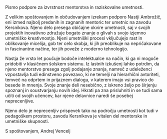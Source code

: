 Pismo podpore za izvrstnost mentorstva in raziskovalne umetnosti.

Z velikim spoštovanjem in občudovanjem izrekam podporo Nastji Ambrožič, eni izmed najbolj predanih in zagnanih mentoric ter umetnic na zavodu Kersnikova. Njeno delo presega običajne okvire umetnosti, saj v svojih projektih inovativno združuje bogato znanje o glivah s svojo izjemno umetniško kreativnostjo. Njeni umetniški procesi vključujejo rast in oblikovanje micelija, gob ter celo skobja, ki jih preoblikuje na nepričakovane in fascinantne načine, ter jih poveže z moderno tehnologijo.

Nastja že vrsto let poučuje bodoče intelektualce na način, ki ga ni mogoče pridobiti v klasičnem šolskem sistemu. Iz lastnih izkušenj lahko potrdim, da njeno mentorstvo presega zgolj podajanje znanja, namreč z udeleženci vzpostavlja tudi edinstveno povezavo, ki ne temelji na hierarhični avtoriteti, temveč na odprtem in prijaznem dialogu, v katerem imajo vsi pravico do besede in mnenja. Svoje znanje deli nesebično, z iskreno željo po širjenju spoznanj in soustvarjanju novih idej. Hkrati pa zna prisluhniti in se tudi sama učiti od svojih učencev, kar njene delavnice naredi še posebej neprecenljive.

Njeno delo je neprecenljiv prispevek tako na področju umetnosti kot tudi v pedagoškem prostoru, zavodu Kersnikova je vitalen del mentorske in umetniške skupnosti.

S spoštovanjem,
Andrej Vencelj